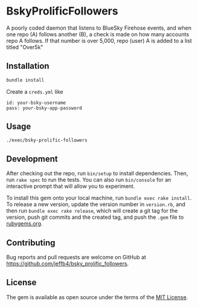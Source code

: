 # BskyProlificFollowers

A poorly coded daemon that listens to BlueSky Firehose events, and when one repo (A) follows another (B),
a check is made on how many accounts repo A follows. If that number is over 5,000, repo (user) A is
added to a list titled "Over5k"

## Installation

```bash
bundle install
```

Create a `creds.yml` like

```
id: your-bsky-username
pass: your-bsky-app-password
```

## Usage

```
./exec/bsky-prolific-followers
```

## Development

After checking out the repo, run `bin/setup` to install dependencies. Then, run `rake spec` to run the tests. You can also run `bin/console` for an interactive prompt that will allow you to experiment.

To install this gem onto your local machine, run `bundle exec rake install`. To release a new version, update the version number in `version.rb`, and then run `bundle exec rake release`, which will create a git tag for the version, push git commits and the created tag, and push the `.gem` file to [rubygems.org](https://rubygems.org).

## Contributing

Bug reports and pull requests are welcome on GitHub at https://github.com/jeffb4/bsky_prolific_followers.

## License

The gem is available as open source under the terms of the [MIT License](https://opensource.org/licenses/MIT).

